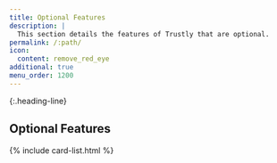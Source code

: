 ```yaml
---
title: Optional Features
description: |
  This section details the features of Trustly that are optional.
permalink: /:path/
icon:
  content: remove_red_eye
additional: true
menu_order: 1200
---
```


{:.heading-line}

## Optional Features

{% include card-list.html %}
